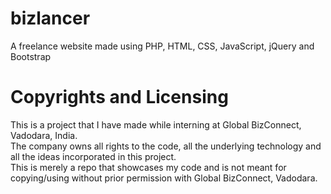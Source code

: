 # bizlancer
A freelance website made using PHP, HTML, CSS, JavaScript, jQuery and Bootstrap

# Copyrights and Licensing
This is a project that I have made while interning at Global BizConnect, Vadodara, India.\
The company owns all rights to the code, all the underlying technology and all the ideas incorporated in this project.\
This is merely a repo that showcases my code and is not meant for copying/using without prior permission with Global BizConnect, Vadodara.
